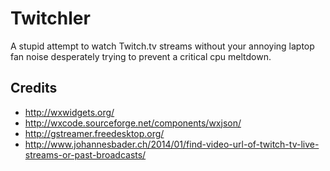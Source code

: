 Twitchler
=========

A stupid attempt to watch Twitch.tv streams without your annoying
laptop fan noise desperately trying to prevent a critical cpu meltdown.

Credits
-------

* http://wxwidgets.org/
* http://wxcode.sourceforge.net/components/wxjson/
* http://gstreamer.freedesktop.org/
* http://www.johannesbader.ch/2014/01/find-video-url-of-twitch-tv-live-streams-or-past-broadcasts/
